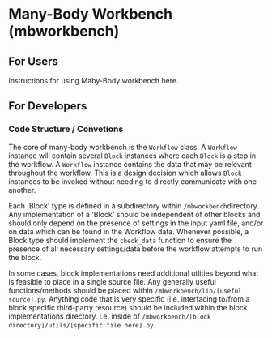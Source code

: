 # Many-Body Workbench (mbworkbench)

## For Users

Instructions for using Maby-Body workbench here.

## For Developers

### Code Structure / Convetions

The core of many-body workbench is the `Workflow` class.
A `Workflow` instance will contain several `Block` instances where each
`Block` is a step in the workflow.
A `Workflow` instance contains the data that may be relevant throughout the workflow.
This is a design decision which allows `Block` instances to be invoked without needing
to directly communicate with one another.

Each 'Block' type is defined in a subdirectory within `/mbworkbench`directory.
Any implementation of a 'Block' should be independent of other blocks and should only depend on
the presence of settings in the input yaml file, and/or on data which can be found in the
Workflow data.
Whenever possible, a Block type should implement the `check_data` function to ensure the presence
of all necessary settings/data before the workflow attempts to run the block.

In some cases, block implementations need additional utlities beyond what is feasible to place in a single source file.
Any generally useful functions/methods should be placed within `/mbworkbench/lib/[useful source].py`.
Anything code that is very specific (i.e. interfacing to/from a block specific third-party resource) should be included
within the block implementations directory. i.e. inside of `/mbworkbench/[block directory]/utils/[specific file here].py`.


